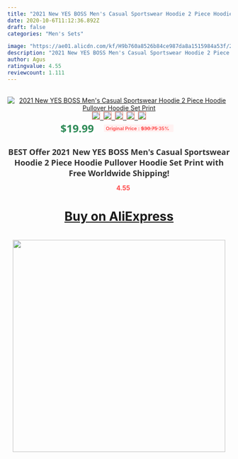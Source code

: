 ```yaml
---
title: "2021 New YES BOSS Men's Casual Sportswear Hoodie 2 Piece Hoodie Pullover Hoodie Set Print"
date: 2020-10-6T11:12:36.892Z
draft: false
categories: "Men's Sets"

image: "https://ae01.alicdn.com/kf/H9b760a8526b84ce987da8a1515984a53f/2021-New-YES-BOSS-Men-s-Casual-Sportswear-Hoodie-2-Piece-Hoodie-Pullover-Hoodie-Set-Print.jpg"
description: "2021 New YES BOSS Men's Casual Sportswear Hoodie 2 Piece Hoodie Pullover Hoodie Set Print"
author: Agus
ratingvalue: 4.55
reviewcount: 1.111
---
```

<br>
<div style="text-align: center;">
<a href="https://s.click.aliexpress.com/e/_AXJtmd" target="_blank" rel="nofollow noopener noreferrer"><img alt="2021 New YES BOSS Men's Casual Sportswear Hoodie 2 Piece Hoodie Pullover Hoodie Set Print" class="magnifier-image" src="https://ae01.alicdn.com/kf/H9b760a8526b84ce987da8a1515984a53f/2021-New-YES-BOSS-Men-s-Casual-Sportswear-Hoodie-2-Piece-Hoodie-Pullover-Hoodie-Set-Print.jpg_640x640.jpg">
<br>
<img style="border:1px solid salmon" src="https://ae01.alicdn.com/kf/H9b760a8526b84ce987da8a1515984a53f/2021-New-YES-BOSS-Men-s-Casual-Sportswear-Hoodie-2-Piece-Hoodie-Pullover-Hoodie-Set-Print.jpg_120x120.jpg">&nbsp;&nbsp;<img style="border:1px solid salmon" src="https://ae01.alicdn.com/kf/H990408533c07416bb6830437491edb03x/2021-New-YES-BOSS-Men-s-Casual-Sportswear-Hoodie-2-Piece-Hoodie-Pullover-Hoodie-Set-Print.jpg_120x120.jpg">&nbsp;&nbsp;<img style="border:1px solid salmon" src="https://ae01.alicdn.com/kf/H063b986f2db74da8a2381fc9c7ae5345c/2021-New-YES-BOSS-Men-s-Casual-Sportswear-Hoodie-2-Piece-Hoodie-Pullover-Hoodie-Set-Print.jpg_120x120.jpg">&nbsp;&nbsp;<img style="border:1px solid salmon" src="https://ae01.alicdn.com/kf/H3db035c58f4e4f01a1b21179235fc1a45/2021-New-YES-BOSS-Men-s-Casual-Sportswear-Hoodie-2-Piece-Hoodie-Pullover-Hoodie-Set-Print.jpg_120x120.jpg">&nbsp;&nbsp;<img style="border:1px solid salmon" src="https://ae01.alicdn.com/kf/H7fa28a40fdf34def91706c18aa3f61bcv/2021-New-YES-BOSS-Men-s-Casual-Sportswear-Hoodie-2-Piece-Hoodie-Pullover-Hoodie-Set-Print.jpg_120x120.jpg"></a></div><br0>
<div style="text-align: center;"><span style="background-color: white; border: 0px; box-sizing: border-box; color: seagreen; display: inline-block; font-family: &quot;open sans&quot; , &quot;arial&quot; , &quot;helvetica&quot; , sans-serif , &quot;heiti&quot;; font-size: 24px; font-stretch: inherit; font-weight: 700; line-height: inherit; margin: 0px 10px 0px 0px; padding: 0px; vertical-align: middle;">$19.99 </span>
<span style="background: rgb(255 , 241 , 241); border-radius: 3px; border: 0px; box-sizing: border-box; color: #ff4747; display: inline-block; font-family: inherit; font-size: 12px; font-stretch: inherit; font-style: inherit; font-variant: inherit; font-weight: 600; line-height: inherit; margin: 0px; padding: 2px 5px; transform: scale(0.9); vertical-align: middle;">Original Price : <b style="text-decoration: line-through;">$30.75 </b> 35%&nbsp;&nbsp;</span></div>
<h1 style="color: #333333; display: inline-block; font-family: &quot;open sans&quot; , &quot;arial&quot; , &quot;helvetica&quot; , sans-serif , &quot;heiti&quot;; font-size: 18px; font-stretch: inherit; font-weight: 700; text-align: center;">BEST Offer 2021 New YES BOSS Men's Casual Sportswear Hoodie 2 Piece Hoodie Pullover Hoodie Set Print with Free Worldwide Shipping!</h1>
<div style="color: #ff4747; text-align: center;">
<img src="https://4.bp.blogspot.com/-M0ZcTcb-5uY/XleCXlxnR4I/AAAAAAAAAEc/OrjgMkXV1oMQFaCRZj5HQwOCBcu3w1FegCPcBGAYYCw/s1600/star.png" style="height: 15px;">&nbsp;<b>4.55</b></div>
<div class="button_cont" align="center"><a class="buynow_a" href="https://s.click.aliexpress.com/e/_AXJtmd" target="_blank" rel="nofollow noopener noreferrer"><H1>Buy on AliExpress</H1></a></div><br>
<div class="separator" style="clear: both; text-align: center;">
<img src="https://lh3.googleusercontent.com/-pTy5HemUv9M/XlePHvY0dAI/AAAAAAAAAE4/0nX5iRUoIWY8eMW9Dpxeirr157OZliDIgCLcBGAsYHQ/s1600/badge.gif" width="480">
</div>
